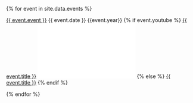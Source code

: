 ---
---

{% for event in site.data.events %}

<div class="eventsoddeven">
<a href="{{event.url}}">{{ event.event }}</a> 
    {{ event.date }} {{event.year}}  
    {% if event.youtube %}
<span class=tab><a href="{{ event.youtube }}">{{ event.title }}</a></span>
<span class=vid>
<iframe width="262.5" height="147.75" src="{{ event.embed }}" frameborder="0" allow="accelerometer; clipboard-write; encrypted-media; gyroscope; picture-in-picture" allowfullscreen></iframe></span>
    {% else %}
<a href="{{ event.url }}">{{ event.title }}</a>
    {% endif %}
</div>

{% endfor %}